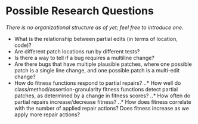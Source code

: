 # Possible Research Questions

*There is no organizational structure as of yet; feel free to introduce one.*

* What is the relationship between partial edits (in terms of location, code)?
* Are different patch locations run by different tests?
* Is there a way to tell if a bug requires a multiline change?
* Are there bugs that have multiple plausible patches, where one possible patch is a single line change, and one possible patch is a multi-edit change?
* How do fitness functions respond to partial repairs?
..* How well do class/method/assertion-granularity fitness functions detect partial patches, as determined by a change in fitness scores?
..* How often do partial repairs increase/decrease fitness?
..* How does fitness correlate with the number of applied repair actions? Does fitness increase as we apply more repair actions?
